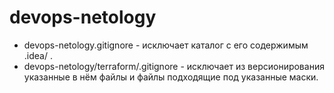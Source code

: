 # devops-netology

 - devops-netology.gitignore - исключает каталог с его содержимым .idea/ .
 - devops-netology/terraform/.gitignore - исключает из версионирования
указанные в нём файлы и файлы подходящие под указанные маски. 